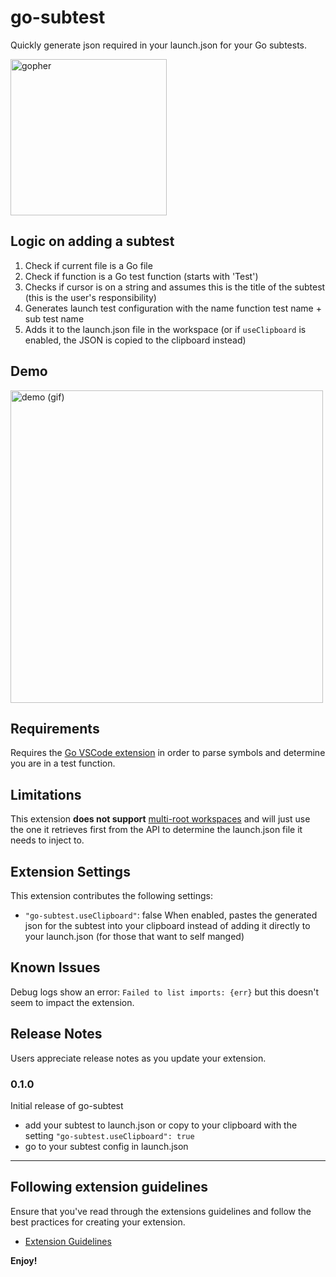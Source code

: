 # go-subtest

Quickly generate json required in your launch.json for your Go subtests.

<image alt="gopher" src="https://i.imgur.com/HZMjcgR.png" height="250"/>

## Logic on adding a subtest

1. Check if current file is a Go file
1. Check if function is a Go test function (starts with 'Test')
1. Checks if cursor is on a string and assumes this is the title of the subtest (this is the user's responsibility)
1. Generates launch test configuration with the name function test name + sub test name
1. Adds it to the launch.json file in the workspace (or if `useClipboard` is enabled, the JSON is copied to the clipboard instead)

## Demo

<image alt="demo (gif)" src="https://i.imgur.com/EFKEid2.gif" height="500"/>

## Requirements

Requires the [Go VSCode extension](https://github.com/golang/vscode-go) in order to parse symbols and determine you are in a test function.

## Limitations

This extension **does not support** [multi-root workspaces](https://code.visualstudio.com/docs/editor/multi-root-workspaces) and will just use the one it retrieves first from the API to determine the launch.json file it needs to inject to.

## Extension Settings

This extension contributes the following settings:

- `"go-subtest.useClipboard"`: false
  When enabled, pastes the generated json for the subtest into your clipboard instead of adding it directly to your launch.json (for those that want to self manged)

## Known Issues

Debug logs show an error: `Failed to list imports: {err}` but this doesn't seem to impact the extension.

## Release Notes

Users appreciate release notes as you update your extension.

### 0.1.0

Initial release of go-subtest

- add your subtest to launch.json or copy to your clipboard with the setting `"go-subtest.useClipboard": true`
- go to your subtest config in launch.json

---

## Following extension guidelines

Ensure that you've read through the extensions guidelines and follow the best practices for creating your extension.

- [Extension Guidelines](https://code.visualstudio.com/api/references/extension-guidelines)

**Enjoy!**
